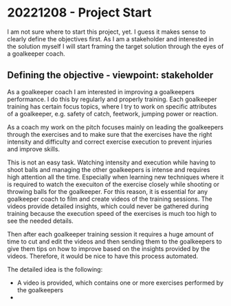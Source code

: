 # 20221208 - Project Start
I am not sure where to start this project, yet. I guess it makes sense to clearly define the objectives first. As I am a stakeholder and interested in the solution myself I will start framing the target solution through the eyes of a goalkeeper coach. 
## Defining the objective - viewpoint: stakeholder
As a goalkeeper coach I am interested in improving a goalkeepers performance. I do this by regularly and properly training. Each goalkeeper training has certain focus topics, where I try to work on 
specific attributes of a goalkeeper, e.g. safety of catch, feetwork, jumping power or reaction. 

As a coach my work on the pitch focuses mainly on leading the goalkeepers through the exercises and to make sure that the exercises have the right intensity and difficulty and correct exercise execution to prevent injuries and improve skills.

This is not an easy task. Watching intensity and execution while having to shoot balls and managing the other goalkeepers is intense and requires high attention all the time. Especially when learning new techniques where it is required to watch the execuiton of the exercise closely while shooting or throwing balls for the goalkeeper. For this reason, it is essential for any goalkeeper coach to film and create videos of the training sessions. The videos provide detailed insights, which could never be gathered during training because the execution speed of the exercises is much too high to see the needed details.

Then after each goalkeeper training session it requires a huge amount of time to cut and edit the videos and then sending them to the goalkeepers to give them tips on how to improve based on the insights provided by the videos. Therefore, it would be nice to have this process automated. 

The detailed idea is the following: 
* A video is provided, which contains one or more exercises performed by the goalkeepers
* 